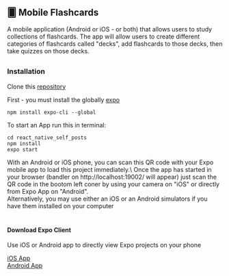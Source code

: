 ## 🂠 Mobile Flashcards
A mobile application (Android or iOS - or both) that allows users to study collections of flashcards. 
The app will allow users to create different categories of flashcards called "decks", add flashcards to those decks, then take quizzes on those decks.

##
### Installation
Clone this [repository](https://github.com/fufylev/react_native_self_posts)


First - you must install the globally [expo](https://expo.io/)
```
npm install expo-cli --global
```

To start an App run this in terminal:
```
cd react_native_self_posts
npm install
expo start
```

With an Android or iOS phone, you can scan this QR code with your Expo mobile app to load this project immediately.\ 
Once the app has started in your browser (bandler on http://localhost:19002/ will appear) just scan the QR code in the 
bootom left coner by using your camera on "iOS" or directly from Expo App on "Android".\
Alternatively, you may use either an iOS or an Android simulators if you have them installed on your computer
#
#### Download Expo Client
Use iOS or Android app to directly view Expo projects on your phone

[iOS App](https://itunes.apple.com/app/apple-store/id982107779)\
[Android App](https://play.google.com/store/apps/details?id=host.exp.exponent&referrer=www)
